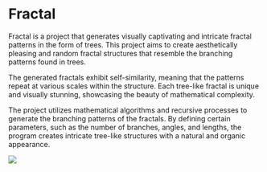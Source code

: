 # Fractal

Fractal is a project that generates visually captivating and intricate fractal patterns in the form of trees. This project aims to create aesthetically pleasing and random fractal structures that resemble the branching patterns found in trees.

The generated fractals exhibit self-similarity, meaning that the patterns repeat at various scales within the structure. Each tree-like fractal is unique and visually stunning, showcasing the beauty of mathematical complexity.

The project utilizes mathematical algorithms and recursive processes to generate the branching patterns of the fractals. By defining certain parameters, such as the number of branches, angles, and lengths, the program creates intricate tree-like structures with a natural and organic appearance.

![](https://i.imgur.com/XOZStiK.png)
